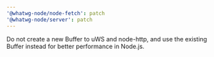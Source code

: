 ```yaml
---
'@whatwg-node/node-fetch': patch
'@whatwg-node/server': patch
---
```


Do not create a new Buffer to uWS and node-http, and use the existing Buffer instead for better performance in Node.js.
